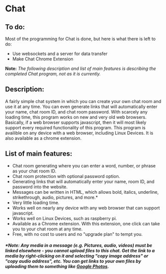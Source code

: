 # Chat

## To do:
Most of the programming for Chat is done, but here is what there is left to do:
 - Use websockets and a server for data transfer
 - Make Chat Chrome Extension
 
 **Note:** _The following description and list of main features is describing the completed Chat program, not as it is currently._

## Description:
A fairly simple chat system in which you can create your own chat room and use it at any time.  You can even generate links that will automatically enter your name, chat room ID, and chat room password.  With scarcely any loading time, this program works on new and very old web browsers.  Basically, if a web browser supports javascript, then it will most likely support every required functionality of this program.  This program is availible on any device with a web browser, including Linux Devices.  It is also available as a chrome extension.

## List of main features:
 - Chat room generating where you can enter a word, number, or phrase as your chat room ID.
 - Chat room protection with optional password option.
 - Generating links that will automatically enter your name, room ID, and password into the website.
 - Messages can be written in HTML, which allows bold, italics, underline, strikethrough, audio, pictures, and more.*
 - Very little loading time.
 - Works well on nearly any device with any web browser that can support javascript.
 - Works well on Linux Devices, such as raspberry pi.
 - Available as a Chrome extension.  With this extension, one click can take you to your chat room at any time.
 - Free, with no cost to users and no "upgrade plan" to tempt you.
 
 ##### \*Note: Any media in a message (e.g. Pictures, audio, videos) must be linked elsewhere - you cannot upload files to this chat.  Get the link to a media by right-clicking on it and selecting "copy image address" or "copy audio address", etc.  You can get links to your own files by uploading them to something like [Google Photos](https://photos.google.com).
